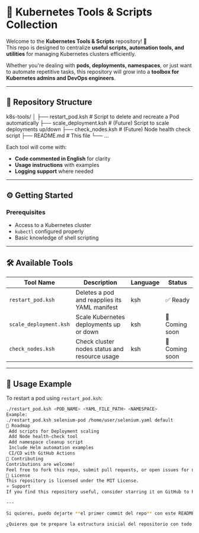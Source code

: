 # 🚀 Kubernetes Tools & Scripts Collection

Welcome to the **Kubernetes Tools & Scripts** repository! 🎯  
This repo is designed to centralize **useful scripts, automation tools, and utilities** for managing Kubernetes clusters efficiently.  

Whether you're dealing with **pods, deployments, namespaces**, or just want to automate repetitive tasks, this repository will grow into a **toolbox for Kubernetes admins and DevOps engineers**.  

---

## 📂 Repository Structure  

k8s-tools/
│
├── restart_pod.ksh # Script to delete and recreate a Pod automatically
├── scale_deployment.ksh # (Future) Script to scale deployments up/down
├── check_nodes.ksh # (Future) Node health check script
├── README.md # This file
└── ...

Each tool will come with:
- **Code commented in English** for clarity  
- **Usage instructions** with examples  
- **Logging support** where needed  

---

## ⚙️ Getting Started  

### Prerequisites  

- Access to a Kubernetes cluster  
- `kubectl` configured properly  
- Basic knowledge of shell scripting  

---

## 🛠️ Available Tools  

| Tool Name           | Description                                     | Language   | Status        |
|---------------------|------------------------------------------------|------------|---------------|
| `restart_pod.ksh`   | Deletes a pod and reapplies its YAML manifest    | ksh        | ✅ Ready       |
| `scale_deployment.ksh` | Scale Kubernetes deployments up or down         | ksh        | 🔄 Coming soon |
| `check_nodes.ksh`   | Check cluster nodes status and resource usage     | ksh        | 🔄 Coming soon |

---

## 📖 Usage Example  

To restart a pod using `restart_pod.ksh`:

```bash
./restart_pod.ksh <POD_NAME> <YAML_FILE_PATH> <NAMESPACE>
Example:
./restart_pod.ksh selenium-pod /home/user/selenium.yaml default
🚧 Roadmap
 Add scripts for Deployment scaling
 Add Node health-check tool
 Add namespace cleanup script
 Include Helm automation examples
 CI/CD with GitHub Actions
🤝 Contributing
Contributions are welcome!
Feel free to fork this repo, submit pull requests, or open issues for new ideas and bug reports.
📜 License
This repository is licensed under the MIT License.
⭐ Support
If you find this repository useful, consider starring it on GitHub to help others discover it!

---

Si quieres, puedo dejarte **el primer commit del repo** con este README.md y la carpeta inicial para scripts en un formato listo para subir.  

¿Quieres que te prepare la estructura inicial del repositorio con todo listo para GitHub?
